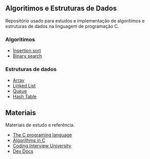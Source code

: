 ## Algoritimos e Estruturas de Dados

Repositório usado para estudos e implementação de algorítimos e estruturas de dados na linguagem de programação C.

### Algoritimos

- [Insertion sort](algorithms/insertion_sort.md)
- [Binary search](algorithms/binary_search.md)

### Estruturas de dados

- [Array](data_structures/array.md)
- [Linked List](data_structures/linked_list.md)
- [Queue](data_structures/queue.md)
- [Hash Table](data_structures/hash_table.md)

## Materiais

Materiais de estudo e referência.

- [The C programing language](https://www.amazon.com/Programming-Language-PROGRAMMING-LANG-_p2-ebook/dp/B009ZUZ9FW?language=pt_BR)
- [Algorithms in C](https://www.amazon.com/Algorithms-Parts-1-5-Bundle-Fundamentals/dp/0201756080)
- [Coding Interview University](https://github.com/jwasham/coding-interview-university)
- [Dev Docs](https://devdocs.io/c/)
